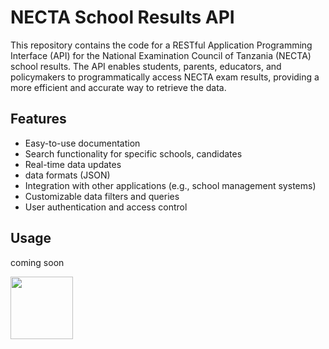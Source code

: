 # NECTA School Results API

This repository contains the code for a RESTful Application Programming Interface (API) for the National Examination Council of Tanzania (NECTA) school results. The API enables students, parents, educators, and policymakers to programmatically access NECTA exam results, providing a more efficient and accurate way to retrieve the data.

## Features

- Easy-to-use documentation
- Search functionality for specific schools, candidates
- Real-time data updates
- data formats (JSON)
- Integration with other applications (e.g., school management systems)
- Customizable data filters and queries
- User authentication and access control

## Usage
coming soon

<img src="https://media.giphy.com/media/3y0oCOkdKKRi0/giphy.gif" width="100">
<!-- To use the NECTA School Results API, you will need to obtain an API key. To request an API key, please email [insert email address here] with your name, organization, and intended use of the API. -->

<!-- Once you have obtained your API key, you can start using the API by sending requests to the following endpoint: -->

